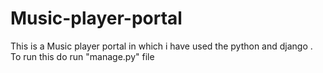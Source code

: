 # Music-player-portal
This is a Music player portal in which i have used the python and django .
To run this  do run "manage.py" file

